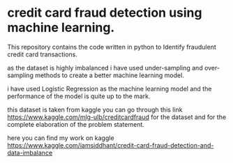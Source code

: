 # credit card fraud detection using machine learning.

This repository contains the code written in python to Identify fraudulent credit card transactions.

as the dataset is highly imbalanced i have used under-sampling and over-sampling methods to create a better machine learning model.

i have used Logistic Regression as the machine learning model and the performance of the model is quite up to the mark.

this dataset is taken from kaggle you can go through this link https://www.kaggle.com/mlg-ulb/creditcardfraud for the dataset and for the complete elaboration of the problem statement.

here you can find my work on kaggle https://www.kaggle.com/iamsiddhant/credit-card-fraud-detection-and-data-imbalance 


